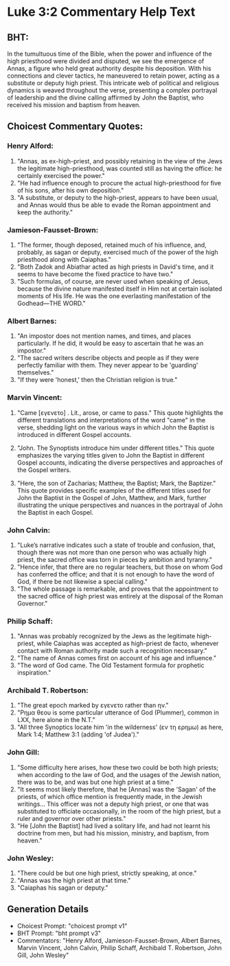 # Luke 3:2 Commentary Help Text

## BHT:
In the tumultuous time of the Bible, when the power and influence of the high priesthood were divided and disputed, we see the emergence of Annas, a figure who held great authority despite his deposition. With his connections and clever tactics, he maneuvered to retain power, acting as a substitute or deputy high priest. This intricate web of political and religious dynamics is weaved throughout the verse, presenting a complex portrayal of leadership and the divine calling affirmed by John the Baptist, who received his mission and baptism from heaven.

## Choicest Commentary Quotes:
### Henry Alford:
1. "Annas, as ex-high-priest, and possibly retaining in the view of the Jews the legitimate high-priesthood, was counted still as having the office: he certainly exercised the power." 
2. "He had influence enough to procure the actual high-priesthood for five of his sons, after his own deposition." 
3. "A substitute, or deputy to the high-priest, appears to have been usual, and Annas would thus be able to evade the Roman appointment and keep the authority."

### Jamieson-Fausset-Brown:
1. "The former, though deposed, retained much of his influence, and, probably, as sagan or deputy, exercised much of the power of the high priesthood along with Caiaphas."
2. "Both Zadok and Abiathar acted as high priests in David's time, and it seems to have become the fixed practice to have two."
3. "Such formulas, of course, are never used when speaking of Jesus, because the divine nature manifested itself in Him not at certain isolated moments of His life. He was the one everlasting manifestation of the Godhead—THE WORD."

### Albert Barnes:
1. "An impostor does not mention names, and times, and places particularly. If he did, it would be easy to ascertain that he was an impostor."
2. "The sacred writers describe objects and people as if they were perfectly familiar with them. They never appear to be 'guarding' themselves."
3. "If they were 'honest,' then the Christian religion is true."

### Marvin Vincent:
1. "Came [εγενετο] . Lit., arose, or came to pass." This quote highlights the different translations and interpretations of the word "came" in the verse, shedding light on the various ways in which John the Baptist is introduced in different Gospel accounts.

2. "John. The Synoptists introduce him under different titles." This quote emphasizes the varying titles given to John the Baptist in different Gospel accounts, indicating the diverse perspectives and approaches of the Gospel writers.

3. "Here, the son of Zacharias; Matthew, the Baptist; Mark, the Baptizer." This quote provides specific examples of the different titles used for John the Baptist in the Gospel of John, Matthew, and Mark, further illustrating the unique perspectives and nuances in the portrayal of John the Baptist in each Gospel.

### John Calvin:
1. "Luke’s narrative indicates such a state of trouble and confusion, that, though there was not more than one person who was actually high priest, the sacred office was torn in pieces by ambition and tyranny."
2. "Hence infer, that there are no regular teachers, but those on whom God has conferred the office; and that it is not enough to have the word of God, if there be not likewise a special calling."
3. "The whole passage is remarkable, and proves that the appointment to the sacred office of high priest was entirely at the disposal of the Roman Governor."

### Philip Schaff:
1. "Annas was probably recognized by the Jews as the legitimate high-priest, while Caiaphas was accepted as high-priest de facto, whenever contact with Roman authority made such a recognition necessary."
2. "The name of Annas comes first on account of his age and influence."
3. "The word of God came. The Old Testament formula for prophetic inspiration."

### Archibald T. Robertson:
1. "The great epoch marked by εγενετο rather than ην."
2. "Ρημα θεου is some particular utterance of God (Plummer), common in LXX, here alone in the N.T."
3. "All three Synoptics locate him 'in the wilderness' (εν τη ερημω) as here, Mark 1:4; Matthew 3:1 (adding 'of Judea')."

### John Gill:
1. "Some difficulty here arises, how these two could be both high priests; when according to the law of God, and the usages of the Jewish nation, there was to be, and was but one high priest at a time."
2. "It seems most likely therefore, that he [Annas] was the 'Sagan' of the priests, of which office mention is frequently made, in the Jewish writings... This officer was not a deputy high priest, or one that was substituted to officiate occasionally, in the room of the high priest, but a ruler and governor over other priests."
3. "He [John the Baptist] had lived a solitary life, and had not learnt his doctrine from men, but had his mission, ministry, and baptism, from heaven."

### John Wesley:
1. "There could be but one high priest, strictly speaking, at once."
2. "Annas was the high priest at that time."
3. "Caiaphas his sagan or deputy."


## Generation Details
- Choicest Prompt: "choicest prompt v1"
- BHT Prompt: "bht prompt v3"
- Commentators: "Henry Alford, Jamieson-Fausset-Brown, Albert Barnes, Marvin Vincent, John Calvin, Philip Schaff, Archibald T. Robertson, John Gill, John Wesley"

